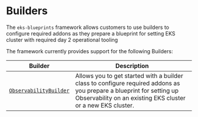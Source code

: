 # Builders

The `eks-blueprints` framework allows customers to use builders to configure required addons as they prepare a blueprint for setting EKS cluster with required day 2 operational tooling

The framework currently provides support for the following Builders:

| Builder  | Description                                                                       |
|-------------------|-----------------------------------------------------------------------------------|
| [`ObservabilityBuilder`](./observability-builder.md) | Allows you to get started with a builder class to configure required addons as you prepare a blueprint for setting up Observability on an existing EKS cluster or a new EKS cluster.

